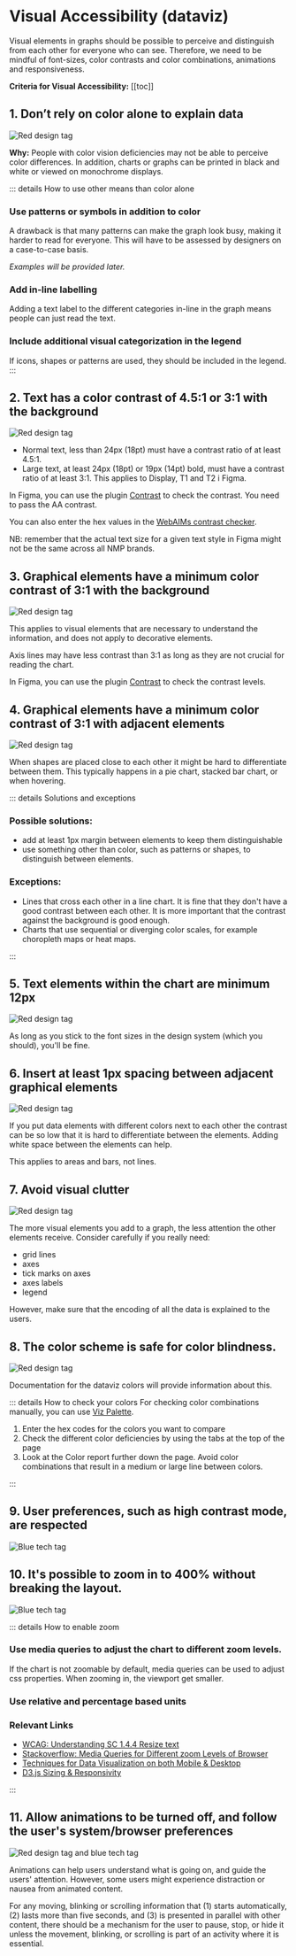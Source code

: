 # Visual Accessibility (dataviz)

Visual elements in graphs should be possible to perceive and distinguish from each other for everyone who can see. Therefore, we need to be mindful of font-sizes, color contrasts and color combinations, animations and responsiveness.

**Criteria for Visual Accessibility:**
[[toc]]

## 1. Don’t rely on color alone to explain data
![Red design tag](/foundations/dataviz/tag-design.svg) 

**Why:** People with color vision deficiencies may not be able to perceive color differences. In addition, charts or graphs can be printed in black and white or viewed on monochrome displays.

::: details How to use other means than color alone

### Use patterns or symbols in addition to color
A drawback is that many patterns can make the graph look busy, making it harder to read for everyone. This will have to be assessed by designers on a case-to-case basis.

*Examples will be provided later.*
<!-- Need examples-->

### Add in-line labelling
Adding a text label to the different categories in-line in the graph means people can just read the text.

### Include additional visual categorization in the legend
If icons, shapes or patterns are used, they should be included in the legend.
:::

## 2. Text has a color contrast of 4.5:1 or 3:1 with the background
![Red design tag](/foundations/dataviz/tag-design.svg)

<!-- We should refer to the Warp font sizes when ready and checked -->

- Normal text, less than 24px (18pt) must have a contrast ratio of at least 4.5:1.
- Large text, at least 24px (18pt) or 19px (14pt) bold, must have a contrast ratio of at least 3:1. This applies to Display, T1 and T2 i Figma.

In Figma, you can use the plugin [Contrast](https://www.figma.com/community/plugin/748533339900865323/Contrast) to check the contrast. You need to pass the AA contrast.

You can also enter the hex values in the [WebAIMs contrast checker](https://webaim.org/resources/contrastchecker/).

NB: remember that the actual text size for a given text style in Figma might not be the same across all NMP brands.

## 3. Graphical elements have a minimum color contrast of 3:1 with the background
![Red design tag](/foundations/dataviz/tag-design.svg)

This applies to visual elements that are necessary to understand the information, and does not apply to decorative elements. 

Axis lines may have less contrast than 3:1 as long as they are not crucial for reading the chart.

In Figma, you can use the plugin [Contrast](https://www.figma.com/community/plugin/748533339900865323/Contrast) to check the contrast levels.

## 4. Graphical elements have a minimum color contrast of 3:1 with adjacent elements
![Red design tag](/foundations/dataviz/tag-design.svg)

When shapes are placed close to each other it might be hard to differentiate between them. This typically happens in a pie chart, stacked bar chart, or when hovering. 

::: details Solutions and exceptions
### Possible solutions:
- add at least 1px margin between elements to keep them distinguishable
- use something other than color, such as patterns or shapes, to distinguish between elements.

### Exceptions:
- Lines that cross each other in a line chart. It is fine that they don't have a good contrast between each other. It is more important that the contrast against the background is good enough.
- Charts that use sequential or diverging color scales, for example choropleth maps or heat maps.

:::

## 5. Text elements within the chart are minimum 12px
![Red design tag](/foundations/dataviz/tag-design.svg)

As long as you stick to the font sizes in the design system (which you should), you'll be fine.

## 6. Insert at least 1px spacing between adjacent graphical elements
![Red design tag](/foundations/dataviz/tag-design.svg)

If you put data elements with different colors next to each other the contrast can be so low that it is hard to differentiate between the elements. Adding white space between the elements can help. 

This applies to areas and bars, not lines.

## 7. Avoid visual clutter
![Red design tag](/foundations/dataviz/tag-design.svg)

The more visual elements you add to a graph, the less attention the other elements receive. Consider carefully if you really need:
- grid lines
- axes
- tick marks on axes
- axes labels
- legend

However, make sure that the encoding of all the data is explained to the users.

## 8. The color scheme is safe for color blindness.
![Red design tag](/foundations/dataviz/tag-design.svg) 

Documentation for the dataviz colors will provide information about this.

::: details How to check your colors
For checking color combinations manually, you can use [Viz Palette](https://projects.susielu.com/viz-palette).

1. Enter the hex codes for the colors you want to compare
2. Check the different color deficiencies by using the tabs at the top of the page
3. Look at the Color report further down the page. Avoid color combinations that result in a medium or large line between colors.

:::

## 9. User preferences, such as high contrast mode, are respected
![Blue tech tag](/foundations/dataviz/tag-tech.svg)


## 10. It's possible to zoom in to 400% without breaking the layout. 
![Blue tech tag](/foundations/dataviz/tag-tech.svg)

::: details How to enable zoom 
### Use media queries to adjust the chart to different zoom levels.
If the chart is not zoomable by default, media queries can be used to adjust css properties. When zooming in, the viewport get smaller.

### Use relative and percentage based units

### Relevant Links
- [WCAG: Understanding SC 1.4.4 Resize text](https://www.w3.org/TR/UNDERSTANDING-WCAG20/visual-audio-contrast-scale.html)
- [Stackoverflow: Media Queries for Different zoom Levels of Browser](https://stackoverflow.com/questions/22223866/media-queries-for-different-zoom-levels-of-browser)
- [Techniques for Data Visualization on both Mobile & Desktop](https://www.visualcinnamon.com/2019/04/mobile-vs-desktop-dataviz/)
- [D3.js Sizing & Responsivity](https://wattenberger.com/blog/react-and-d3#sizing-responsivity)

:::

## 11. Allow animations to be turned off, and follow the user's system/browser preferences
![Red design tag and blue tech tag](/foundations/dataviz/tag-design-and-tech.svg)

Animations can help users understand what is going on, and guide the users' attention. However, some users might experience distraction or nausea from animated content.

For any moving, blinking or scrolling information that (1) starts automatically, (2) lasts more than five seconds, and (3) is presented in parallel with other content, there should be a mechanism for the user to pause, stop, or hide it unless the movement, blinking, or scrolling is part of an activity where it is essential.
